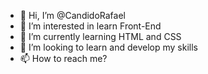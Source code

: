 - 👋 Hi, I’m @CandidoRafael
- 👀 I’m interested in learn Front-End
- 🌱 I’m currently learning HTML and CSS
- 💞️ I’m looking to learn and develop my skills
- 📫 How to reach me?

<!---
CandidoRafael/CandidoRafael is a ✨ special ✨ repository because its `README.md` (this file) appears on your GitHub profile.
You can click the Preview link to take a look at your changes.
--->
